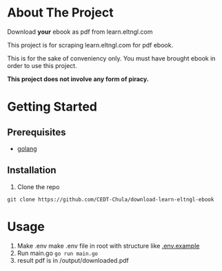 # About The Project

Download **your** ebook as pdf from learn.eltngl.com

This project is for scraping learn.eltngl.com for pdf ebook.

This is for the sake of conveniency only. You must have brought ebook in order to use this project.

**This project does not involve any form of piracy.**

# Getting Started
## Prerequisites
- [golang](https://go.dev/doc/install)
## Installation
 1. Clone the repo
    
```git clone https://github.com/CEDT-Chula/download-learn-eltngl-ebook```
    
# Usage
  1. Make .env
make .env file in root with structure like [.env.example](https://github.com/CEDT-Chula/download-learn-eltngl-ebook/blob/main/.env.example)
  2. Run main.go
```go run main.go```
  3. result pdf is in <root>/output/downloaded.pdf
